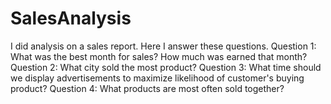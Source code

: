 # SalesAnalysis
I did analysis on a sales report. Here I answer these questions. Question 1: What was the best month for sales? How much was earned that month? Question 2: What city sold the most product? Question 3: What time should we display advertisements to maximize likelihood of customer's buying product? Question 4: What products are most often sold together?
